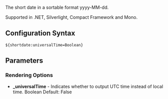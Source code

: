 The short date in a sortable format yyyy-MM-dd. 

Supported in .NET, Silverlight, Compact Framework and Mono.

## Configuration Syntax
```
${shortdate:universalTime=Boolean}
```

## Parameters
### Rendering Options
* **_universalTime** - Indicates whether to output UTC time instead of local time. Boolean Default: False  

 